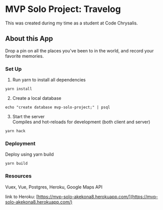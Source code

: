 # MVP Solo Project: Travelog

This was created during my time as a student at Code Chrysalis.

## About this App

Drop a pin on all the places you've been to in the world, and record your favorite memories.

### Set Up

1. Run yarn to install all dependencies

```
yarn install
```

2. Create a local database

```
echo "create database mvp-solo-project;" | psql
```

3. Start the server  
   Compiles and hot-reloads for development (both client and server)

```
yarn hack
```

### Deployment

Deploy using yarn build

```
yarn build
```

### Resources

Vuex, Vue, Postgres, Heroku, Google Maps API

link to Heroku: [https://mvp-solo-akekona8.herokuapp.com/](https://mvp-solo-akekona8.herokuapp.com/)
